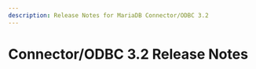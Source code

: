 ```yaml
---
description: Release Notes for MariaDB Connector/ODBC 3.2
---
```


# Connector/ODBC 3.2 Release Notes

